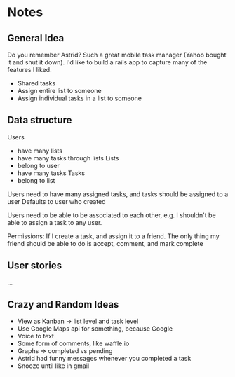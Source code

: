 # Notes

## General Idea
Do you remember Astrid?  Such a great mobile task manager (Yahoo bought it and shut it down).
I'd like to build a rails app to capture many of the features I liked.
- Shared tasks
- Assign entire list to someone
- Assign individual tasks in a list to someone

## Data structure
Users
  - have many lists
  - have many tasks through lists
Lists
  - belong to user
  - have many tasks
Tasks
  - belong to list

Users need to have many assigned tasks, and tasks should be assigned to a user
Defaults to user who created

Users need to be able to be associated to each other, e.g. I shouldn't be able to assign a task to any user.

Permissions:
  If I create a task, and assign it to a friend.  The only thing my friend should be able to do is accept, comment, and mark complete

## User stories
...

## Crazy and Random Ideas
- View as Kanban -> list level and task level
- Use Google Maps api for something, because Google
- Voice to text
- Some form of comments, like waffle.io
- Graphs => completed vs pending
- Astrid had funny messages whenever you completed a task
- Snooze until like in gmail
